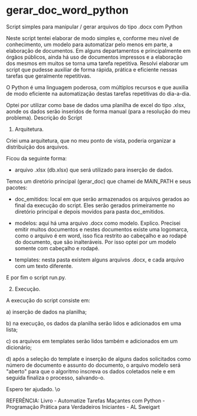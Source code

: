 # gerar_doc_word_python
Script simples para manipular / gerar arquivos do tipo .docx com Python

Neste script tentei elaborar de modo simples e, conforme meu nível de conhecimento, um modelo para automatizar pelo menos em parte, a elaboração de documentos.
Em alguns departamentos e principalmente em órgãos públicos, ainda há uso de documentos impressos e a elaboração dos mesmos em muitos se torna uma tarefa repetitiva. Resolvi elaborar um script que pudesse auxiliar de forma rápida, prática e eficiente nessas tarefas que geralmente repetitivas.

O Python é uma linguagem poderosa, com múltiplos recursos e que auxilia de modo eficiente na automatização destas tarefas repetitivas do dia-a-dia.

Optei por utilizar como base de dados uma planilha de excel do tipo .xlsx, aonde os dados serão inseridos de forma manual (para a resolução do meu problema).
Descrição do Script

1. Arquitetura.

Criei uma arquitetura, que no meu ponto de vista, poderia organizar a distribuição dos arquivos.

Ficou da seguinte forma:

- arquivo .xlsx (db.xlsx) que será utilizado para inserção de dados.

Temos um diretório principal (gerar_doc) que chamei de MAIN_PATH e seus pacotes:

- doc_emitidos: local em que serão armazenados os arquivos gerados ao final da execução do script. Eles serão gerados primeiramente no diretório principal e depois movidos para pasta doc_emitidos.

- modelos: aqui há uma arquivo .docx como modelo. Explico. Precisei emitir muitos documentos e nestes documentos existe uma logomarca, como o arquivo é em word, isso fica restrito ao cabeçalho e ao rodapé do documento, que são inalteráveis. Por isso optei por um modelo somente com cabeçalho e rodapé.

- templates: nesta pasta existem alguns arquivos .docx, e cada arquivo com um texto diferente. 

E por fim o script run.py.

2. Execução.

A execução do script consiste em:

a) inserção de dados na planilha;

b) na execução, os dados da planilha serão lidos e adicionados em uma lista;

c) os arquivos em templates serão lidos também e adicionados em um dicionário;

d) após a seleção do template e inserção de alguns dados solicitados como número de documento e assunto do documento, 
o arquivo modelo será "aberto" para que o algoritmo inscreva os dados coletados nele e em seguida finaliza o processo, salvando-o.


Espero ter ajudado. \o


REFERÊNCIA: 
Livro - Automatize Tarefas Maçantes com Python - Programação Prática para Verdadeiros Iniciantes - AL Sweigart


